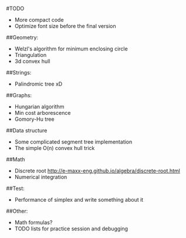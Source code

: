 #TODO

* More compact code
* Optimize font size before the final version

##Geometry:
* Welzl's algorithm for minimum enclosing circle
* Triangulation
* 3d convex hull

##Strings:
* Palindromic tree xD

##Graphs:
* Hungarian algorithm
* Min cost arborescence
* Gomory-Hu tree

##Data structure
* Some complicated segment tree implementation
* The simple O(n) convex hull trick

##Math
* Discrete root http://e-maxx-eng.github.io/algebra/discrete-root.html
* Numerical integration

##Test:
* Performance of simplex and write something about it

##Other:
* Math formulas?
* TODO lists for practice session and debugging
